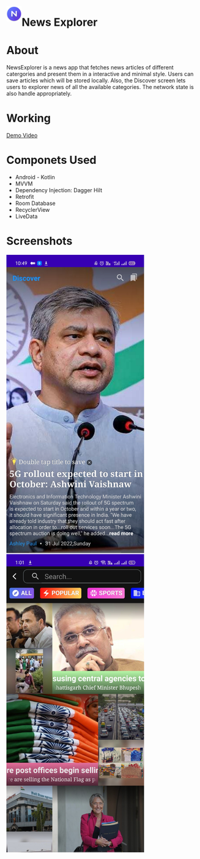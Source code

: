 <img src="https://github.com/RohanPatil1/NewsExplorer/blob/master/icon.png" width="40" height="40" style="float:left;">   <h1>News Explorer</h1></img>

# About
NewsExplorer is a news app that fetches news articles of different catergories and present them in a interactive and minimal style. Users can save articles which will be stored locally. Also, the Discover screen lets users to explorer news of all the available categories. The network state is also handle appropriately.  

# Working
[Demo Video](https://youtu.be/FYAJ52PTVHE)

# Componets Used
- Android - Kotlin
- MVVM
- Dependency Injection: Dagger Hilt
- Retrofit
- Room Database
- RecyclerView
- LiveData 

 # Screenshots
<img src="https://github.com/RohanPatil1/NewsExplorer/blob/master/ss1.jpg" width="360" height="777" />
<img src="https://github.com/RohanPatil1/NewsExplorer/blob/master/ss2.jpg" width="360" height="777" />
